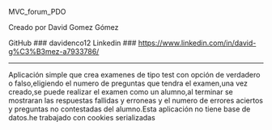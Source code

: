 MVC_forum_PDO

Creado por David Gomez Gómez

GitHub ### davidenco12 Linkedin ### https://www.linkedin.com/in/david-g%C3%B3mez-a7933786/
______________________________________________________________________________________________

Aplicación simple que crea examenes de tipo test con opción de verdadero o falso,eligiendo el numero de preguntas que tendra el examen,una vez creado,se puede realizar el examen como un alumno,al terminar se mostraran las respuestas fallidas y erroneas y el numero de errores aciertos y preguntas no contestadas del alumno.Esta aplicación no tiene base de datos.he trabajado con cookies serializadas